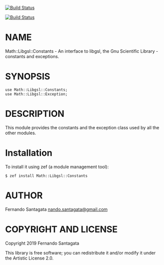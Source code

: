 [![Build Status](https://travis-ci.org/frithnanth/raku-Math-Libgsl-Constants.svg?branch=master)](https://travis-ci.org/frithnanth/raku-Math-Libgsl-Constants)

[![Build Status](https://travis-ci.org/frithnanth/raku-Math-Libgsl-Constants.svg?branch=master)](https://travis-ci.org/frithnanth/raku-Math-Libgsl-Constants)

NAME
====

Math::Libgsl::Constants - An interface to libgsl, the Gnu Scientific Library - constants and exceptions.

SYNOPSIS
========

```perl6
use Math::Libgsl::Constants;
use Math::Libgsl::Exception;
```

DESCRIPTION
===========

This module provides the constants and the exception class used by all the other modules.

Installation
============

To install it using zef (a module management tool):

    $ zef install Math::Libgsl::Constants

AUTHOR
======

Fernando Santagata <nando.santagata@gmail.com>

COPYRIGHT AND LICENSE
=====================

Copyright 2019 Fernando Santagata

This library is free software; you can redistribute it and/or modify it under the Artistic License 2.0.

